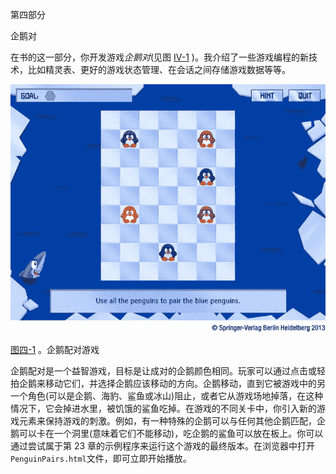 第四部分

企鹅对

在书的这一部分，你开发游戏*企鹅对*(见图 [IV-1](#Fig1) )。我介绍了一些游戏编程的新技术，比如精灵表、更好的游戏状态管理、在会话之间存储游戏数据等等。

![9781430265382_Part04-01.jpg](img/9781430265382_Part04-01.jpg)

[图四-1](#_Fig1) 。企鹅配对游戏

企鹅配对是一个益智游戏，目标是让成对的企鹅颜色相同。玩家可以通过点击或轻拍企鹅来移动它们，并选择企鹅应该移动的方向。企鹅移动，直到它被游戏中的另一个角色(可以是企鹅、海豹、鲨鱼或冰山)阻止，或者它从游戏场地掉落，在这种情况下，它会掉进水里，被饥饿的鲨鱼吃掉。在游戏的不同关卡中，你引入新的游戏元素来保持游戏的刺激。例如，有一种特殊的企鹅可以与任何其他企鹅匹配，企鹅可以卡在一个洞里(意味着它们不能移动)，吃企鹅的鲨鱼可以放在板上。你可以通过尝试属于第 23 章的示例程序来运行这个游戏的最终版本。在浏览器中打开`PenguinPairs.html`文件，即可立即开始播放。